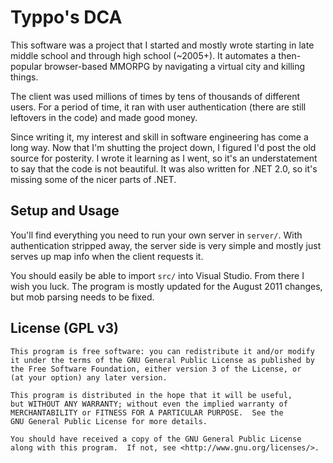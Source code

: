 Typpo's DCA
====================

This software was a project that I started and mostly wrote starting in late middle school and through high school (~2005+).  It automates a then-popular browser-based MMORPG by navigating a virtual city and killing things.

The client was used millions of times by tens of thousands of different users.  For a period of time, it ran with user authentication (there are still leftovers in the code) and made good money.

Since writing it, my interest and skill in software engineering has come a long way.  Now that I'm shutting the project down, I figured I'd post the old source for posterity.  I wrote it learning as I went, so it's an understatement to say that the code is not beautiful.  It was also written for .NET 2.0, so it's missing some of the nicer parts of .NET.

Setup and Usage
-----

You'll find everything you need to run your own server in `server/`.  With authentication stripped away, the server side is very simple and mostly just serves up map info when the client requests it.

You should easily be able to import `src/` into Visual Studio.  From there I wish you luck.  The program is mostly updated for the August 2011 changes, but mob parsing needs to be fixed.

License (GPL v3)
-----
    This program is free software: you can redistribute it and/or modify
    it under the terms of the GNU General Public License as published by
    the Free Software Foundation, either version 3 of the License, or
    (at your option) any later version.

    This program is distributed in the hope that it will be useful,
    but WITHOUT ANY WARRANTY; without even the implied warranty of
    MERCHANTABILITY or FITNESS FOR A PARTICULAR PURPOSE.  See the
    GNU General Public License for more details.

    You should have received a copy of the GNU General Public License
    along with this program.  If not, see <http://www.gnu.org/licenses/>.
